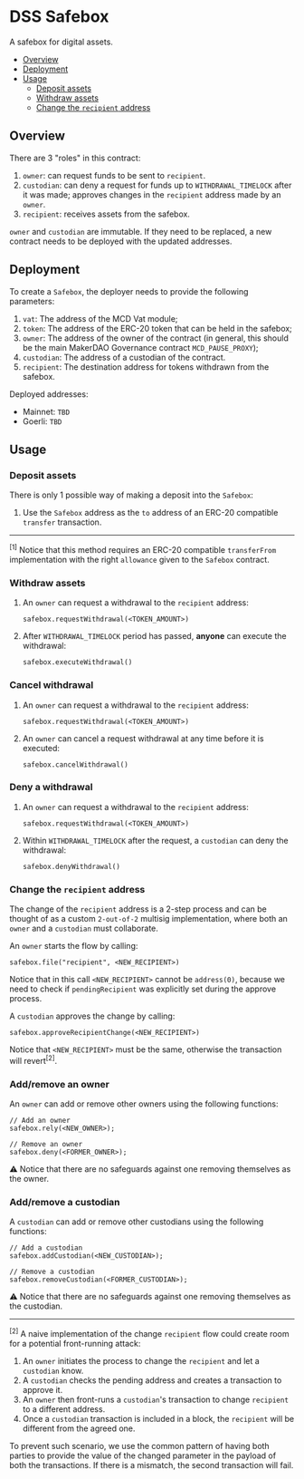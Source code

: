 # DSS Safebox

A safebox for digital assets.

- [Overview](#overview)
- [Deployment](#deployment)
- [Usage](#usage)
  - [Deposit assets](#deposit-assets)
  - [Withdraw assets](#withdraw-assets)
  - [Change the `recipient` address](#change-the-recipient-address)

## Overview

There are 3 "roles" in this contract:

1. `owner`: can request funds to be sent to `recipient`.
2. `custodian`: can deny a request for funds up to `WITHDRAWAL_TIMELOCK` after it was made; approves changes in
   the `recipient` address made by an `owner`.
3. `recipient`: receives assets from the safebox.

`owner` and `custodian` are immutable. If they need to be replaced, a new contract needs to be deployed with the updated
addresses.

## Deployment

To create a `Safebox`, the deployer needs to provide the following parameters:

1. `vat`: The address of the MCD Vat module;
2. `token`: The address of the ERC-20 token that can be held in the safebox;
3. `owner`: The address of the owner of the contract (in general, this should be the main MakerDAO Governance contract
   `MCD_PAUSE_PROXY`);
4. `custodian`: The address of a custodian of the contract.
5. `recipient`: The destination address for tokens withdrawn from the safebox.

Deployed addresses:

- Mainnet: `TBD`
- Goerli: `TBD`

## Usage

### Deposit assets

There is only 1 possible way of making a deposit into the `Safebox`:

1. Use the `Safebox` address as the `to` address of an ERC-20 compatible `transfer` transaction.

---

<sup>[1]</sup> Notice that this method requires an ERC-20 compatible `transferFrom` implementation with the right
`allowance` given to the `Safebox` contract.

### Withdraw assets

1. An `owner` can request a withdrawal to the `recipient` address:

   ```solidity
   safebox.requestWithdrawal(<TOKEN_AMOUNT>)
   ```

2. After `WITHDRAWAL_TIMELOCK` period has passed, **anyone** can execute the withdrawal:

   ```solidity
   safebox.executeWithdrawal()
   ```

### Cancel withdrawal

1. An `owner` can request a withdrawal to the `recipient` address:

   ```solidity
   safebox.requestWithdrawal(<TOKEN_AMOUNT>)
   ```

2. An `owner` can cancel a request withdrawal at any time before it is executed:

   ```solidity
   safebox.cancelWithdrawal()
   ```

### Deny a withdrawal

1. An `owner` can request a withdrawal to the `recipient` address:

   ```solidity
   safebox.requestWithdrawal(<TOKEN_AMOUNT>)
   ```

2. Within `WITHDRAWAL_TIMELOCK` after the request, a `custodian` can deny the withdrawal:

   ```solidity
   safebox.denyWithdrawal()
   ```

### Change the `recipient` address

The change of the `recipient` address is a 2-step process and can be thought of as a custom `2-out-of-2` multisig
implementation, where both an `owner` and a `custodian` must collaborate.

An `owner` starts the flow by calling:

```solidity
safebox.file("recipient", <NEW_RECIPIENT>)
```

Notice that in this call `<NEW_RECIPIENT>` cannot be `address(0)`, because we need to check if `pendingRecipient` was
explicitly set during the approve process.

A `custodian` approves the change by calling:

```solidity
safebox.approveRecipientChange(<NEW_RECIPIENT>)
```

Notice that `<NEW_RECIPIENT>` must be the same, otherwise the transaction will revert<sup>[2]</sup>.

### Add/remove an owner

An `owner` can add or remove other owners using the following functions:

```solidity
// Add an owner
safebox.rely(<NEW_OWNER>);

// Remove an owner
safebox.deny(<FORMER_OWNER>);
```

⚠️ Notice that there are no safeguards against one removing themselves as the owner.

### Add/remove a custodian

A `custodian` can add or remove other custodians using the following functions:

```solidity
// Add a custodian
safebox.addCustodian(<NEW_CUSTODIAN>);

// Remove a custodian
safebox.removeCustodian(<FORMER_CUSTODIAN>);
```

⚠️ Notice that there are no safeguards against one removing themselves as the custodian.

---

<sup>[2]</sup> A naive implementation of the change `recipient` flow could create room for a potential front-running
attack:

1. An `owner` initiates the process to change the `recipient` and let a `custodian` know.
2. A `custodian` checks the pending address and creates a transaction to approve it.
3. An `owner` then front-runs a `custodian`'s transaction to change `recipient` to a different address.
4. Once a `custodian` transaction is included in a block, the `recipient` will be different from the agreed one.

To prevent such scenario, we use the common pattern of having both parties to provide the value of the changed parameter
in the payload of both the transactions. If there is a mismatch, the second transaction will fail.
